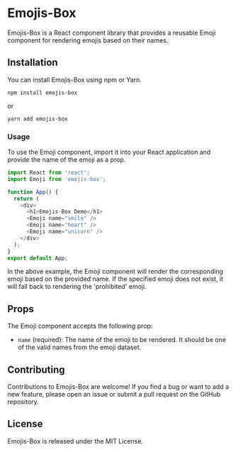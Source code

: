 # Emojis-Box
Emojis-Box is a React component library that provides a reusable Emoji component for rendering emojis based on their names.

## Installation
You can install Emojis-Box using npm or Yarn.
```
npm install emojis-box
```
or
```
yarn add emojis-box
```
### Usage
To use the Emoji component, import it into your React application and provide the name of the emoji as a prop.

```javascript 
import React from 'react';
import Emoji from 'emojis-box';

function App() {
  return (
    <div>
      <h1>Emojis-Box Demo</h1>
      <Emoji name="smile" />
      <Emoji name="heart" />
      <Emoji name="unicorn" />
    </div>
  );
}
export default App;
```
In the above example, the Emoji component will render the corresponding emoji based on the provided name. If the specified emoji does not exist, it will fall back to rendering the 'prohibited' emoji.

## Props
The Emoji component accepts the following prop:

- `name` (required): The name of the emoji to be rendered. It should be one of the valid names from the emoji dataset.

## Contributing
Contributions to Emojis-Box are welcome! If you find a bug or want to add a new feature, please open an issue or submit a pull request on the GitHub repository.

## License
Emojis-Box is released under the MIT License.
